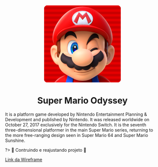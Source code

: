 <p align="center">
  <img alt="Super Mario" width="250px" src="img/logo.png"/>
</p>
<h1 align="center">Super Mario Odyssey</h1>

It is a platform game developed by Nintendo Entertainment Planning & Development and published by Nintendo. It was released worldwide on October 27, 2017 exclusively for the Nintendo Switch. It is the seventh three-dimensional platformer in the main Super Mario series, returning to the more free-ranging design seen in Super Mario 64 and Super Mario Sunshine.

?> 🚧 Contruindo e reajustando projeto 🚧

[Link da Wireframe](https://wireframe.cc/xb6SKw)
